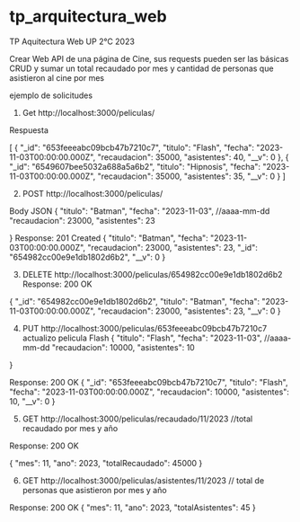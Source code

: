 # tp_arquitectura_web
TP Aquitectura Web UP 2°C 2023

Crear Web API de una página de Cine, sus requests pueden ser las básicas CRUD y sumar un total recaudado por mes y cantidad de personas que asistieron al cine por mes


ejemplo de solicitudes

1) Get http://localhost:3000/peliculas/

Respuesta 

[
    {
        "_id": "653feeeabc09bcb47b7210c7",
        "titulo": "Flash",
        "fecha": "2023-11-03T00:00:00.000Z",
        "recaudacion": 35000,
        "asistentes": 40,
        "__v": 0
    },
    {
        "_id": "6549607bee5032a688a5a6b2",
        "titulo": "Hipnosis",
        "fecha": "2023-11-03T00:00:00.000Z",
        "recaudacion": 35000,
        "asistentes": 35,
        "__v": 0
    }
]

2) POST http://localhost:3000/peliculas/

Body JSON
{
    "titulo": "Batman",
    "fecha": "2023-11-03", //aaaa-mm-dd
    "recaudacion": 23000,
    "asistentes": 23
    

}
Response: 201 Created
{
    "titulo": "Batman",
    "fecha": "2023-11-03T00:00:00.000Z",
    "recaudacion": 23000,
    "asistentes": 23,
    "_id": "654982cc00e9e1db1802d6b2",
    "__v": 0
}

3) DELETE http://localhost:3000/peliculas/654982cc00e9e1db1802d6b2
Response: 200 OK

{
    "_id": "654982cc00e9e1db1802d6b2",
    "titulo": "Batman",
    "fecha": "2023-11-03T00:00:00.000Z",
    "recaudacion": 23000,
    "asistentes": 23,
    "__v": 0
}

4) PUT http://localhost:3000/peliculas/653feeeabc09bcb47b7210c7 actualizo pelicula Flash
{
    "titulo": "Flash",
    "fecha": "2023-11-03", //aaaa-mm-dd
    "recaudacion": 10000,
    "asistentes": 10
    

}

Response: 200 OK
{
    "_id": "653feeeabc09bcb47b7210c7",
    "titulo": "Flash",
    "fecha": "2023-11-03T00:00:00.000Z",
    "recaudacion": 10000,
    "asistentes": 10,
    "__v": 0
}

5) GET http://localhost:3000/peliculas/recaudado/11/2023 //total recaudado por mes y año

Response: 200 OK

{
    "mes": 11,
    "ano": 2023,
    "totalRecaudado": 45000
}

6) GET http://localhost:3000/peliculas/asistentes/11/2023 // total de personas que asistieron por mes y año

Response: 200 OK
{
    "mes": 11,
    "ano": 2023,
    "totalAsistentes": 45
}



